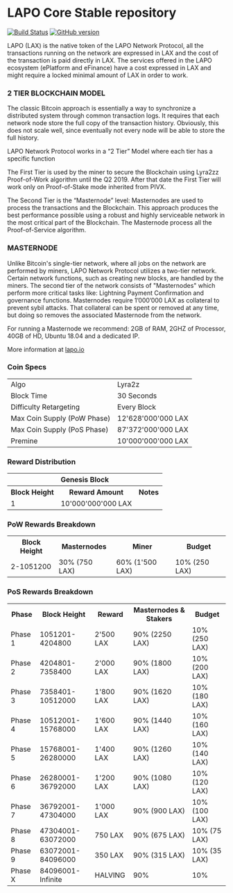 LAPO Core Stable repository
=====================================

[![Build Status](https://travis-ci.org/LAPO-Project/LAPO.svg?branch=master)](https://travis-ci.org/LAPO-Project/LAPO) [![GitHub version](https://badge.fury.io/gh/LAPO-Project%2FLAPO.svg)](https://badge.fury.io/gh/LAPO-Project%2FLAPO)

LAPO (LAX) is the native token of the LAPO Network Protocol, all the transactions running on the network are expressed in LAX and the cost of the transaction is paid directly in LAX. The services offered in the LAPO ecosystem (ePlatform and eFinance) have a cost expressed in LAX and might require a locked minimal amount of LAX in order to work.

### 2 TIER BLOCKCHAIN MODEL

The classic Bitcoin approach is essentially a way to synchronize a distributed system through common transaction logs. It requires that each network node store the full copy of the transaction history. Obviously, this does not scale well, since eventually not every node will be able to store the full history.

LAPO Network Protocol works in a “2 Tier” Model where each tier has a specific function

The First Tier is used by the miner to secure the Blockchain using Lyra2zz Proof-of-Work algorithm until the Q2 2019. After that date the First Tier will work only on Proof-of-Stake mode inherited from PIVX.

The Second Tier is the “Masternode” level: Masternodes are used to process the transactions and the Blockchain. This approach produces the best performance possible using a robust and highly serviceable network in the most critical part of the Blockchain. The Masternode process all the Proof-of-Service algorithm.

### MASTERNODE

Unlike Bitcoin's single-tier network, where all jobs on the network are performed by miners, LAPO Network Protocol utilizes a two-tier network. Certain network functions, such as creating new blocks, are handled by the miners. The second tier of the network consists of "Masternodes" which perform more critical tasks like: Lightning Payment Confirmation and governance functions. Masternodes require 1’000’000 LAX as collateral to prevent sybil attacks. That collateral can be spent or removed at any time, but doing so removes the associated Masternode from the network.

For running a Masternode we recommend: 2GB of RAM, 2GHZ of Processor, 40GB of HD, Ubuntu 18.04 and a dedicated IP.

More information at [lapo.io](http://lapo.io)

### Coin Specs
<table>
<tr><td>Algo</td><td>Lyra2z</td></tr>
<tr><td>Block Time</td><td>30 Seconds</td></tr>
<tr><td>Difficulty Retargeting</td><td>Every Block</td></tr>
<tr><td>Max Coin Supply (PoW Phase)</td><td>12'628'000'000 LAX</td></tr>
<tr><td>Max Coin Supply (PoS Phase)</td><td>87'372'000'000 LAX</td></tr>
<tr><td>Premine</td><td>10'000'000'000 LAX</td></tr>
</table>

### Reward Distribution

<table>
<th colspan=4>Genesis Block</th>
<tr><th>Block Height</th><th>Reward Amount</th><th>Notes</th></tr>
<tr><td>1</td><td>10'000'000'000 LAX</td><td></td></tr>
</table>

### PoW Rewards Breakdown

<table>
<th>Block Height</th><th>Masternodes</th><th>Miner</th><th>Budget</th>
<tr><td>2-1051200</td><td>30% (750 LAX)</td><td>60% (1'500 LAX)</td><td>10% (250 LAX)</td></tr>
</table>

### PoS Rewards Breakdown

<table>
<th>Phase</th><th>Block Height</th><th>Reward</th><th>Masternodes & Stakers</th><th>Budget</th>
<tr><td>Phase 1</td><td>1051201-4204800	</td><td>2'500 LAX</td><td>90% (2250 LAX)</td><td>10% (250 LAX)</td></tr>
<tr><td>Phase 2</td><td>4204801-7358400</td><td>2'000 LAX</td><td>90% (1800 LAX)</td><td>10% (200 LAX)</td></tr>
<tr><td>Phase 3</td><td>7358401-10512000</td><td>1'800 LAX</td><td>90% (1620 LAX)</td><td>10% (180 LAX)</td></tr>
<tr><td>Phase 4</td><td>10512001-15768000</td><td>1'600 LAX</td><td>90% (1440 LAX)</td><td>10% (160 LAX)</td></tr>
<tr><td>Phase 5</td><td>15768001-26280000</td><td>1'400 LAX</td><td>90% (1260 LAX)</td><td>10% (140 LAX)</td></tr>
<tr><td>Phase 6</td><td>26280001-36792000</td><td>1'200 LAX</td><td>90% (1080 LAX)</td><td>10% (120 LAX)</td></tr>
<tr><td>Phase 7</td><td>36792001-47304000</td><td>1'000 LAX</td><td>90% (900 LAX)</td><td>10% (100 LAX)</td></tr>
<tr><td>Phase 8</td><td>47304001-63072000</td><td>750 LAX</td><td>90% (675 LAX)</td><td>10% (75 LAX)</td></tr>
<tr><td>Phase 9</td><td>63072001-84096000</td><td>350 LAX</td><td>90% (315 LAX)</td><td>10% (35 LAX)</td></tr>
<tr><td>Phase X</td><td>84096001-Infinite</td><td>HALVING</td><td>90%</td><td>10%</td></tr>
</table>
